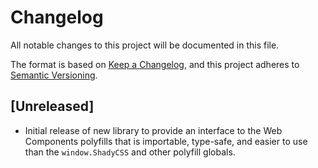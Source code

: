 # Changelog

All notable changes to this project will be documented in this file.

The format is based on [Keep a Changelog](https://keepachangelog.com/en/1.0.0/),
and this project adheres to [Semantic Versioning](https://semver.org/spec/v2.0.0.html).

## [Unreleased]

- Initial release of new library to provide an interface to the Web Components
  polyfills that is importable, type-safe, and easier to use than the
  `window.ShadyCSS` and other polyfill globals.
